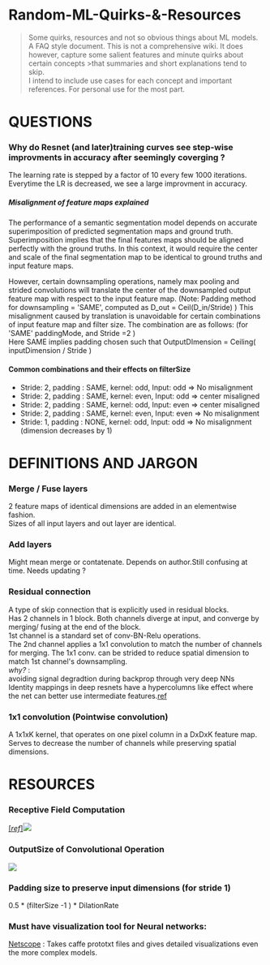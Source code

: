 # Random-ML-Quirks-&-Resources
>Some quirks, resources and not so obvious things about ML models. A FAQ style document.
>This is not a comprehensive wiki. It does however, capture some salient features and minute quirks about certain concepts >that summaries and short explanations tend to skip.        
>I intend to include use cases for each concept and important references.
>For personal use for the most part.

# QUESTIONS

### Why do Resnet (and later)training curves see step-wise improvments in accuracy after seemingly coverging ?
The learning rate is stepped by a factor of 10 every few 1000 iterations. Everytime the LR is decreased, we see a large improvment in accuracy.

##### Misalignment of feature maps explained
The performance of a semantic segmentation model depends on accurate superimposition of predicted segmentation maps and ground truth.      
Superimposition implies that the final features maps should be aligned perfectly with the ground truths. In this context,   it would require the center and scale of the final segmentation map to be identical to ground truths and input feature maps.

However, certain downsampling operations, namely max pooling and strided convolutions will translate the center of the downsampled output feature map with respect to the input feature map. (Note: Padding method for downsampling = 'SAME', computed as D_out = Ceil(D_in/Stride) )
This misalignment caused by translation is unavoidable for certain combinations of input feature map and filter size.
The combination are as follows: (for 'SAME' paddingMode, and Stride =2 )     
Here SAME implies padding chosen such that OutputDImension = Ceiling( inputDimension / Stride )

#### Common combinations and their effects on filterSize 
* Stride: 2, padding : SAME, kernel: odd, Input: odd => No misalignment
* Stride: 2, padding : SAME, kernel: even, Input: odd => center misaligned
* Stride: 2, padding : SAME, kernel: odd, Input: even => center misaligned
* Stride: 2, padding : SAME, kernel: even, Input: even => No misalignment
* Stride: 1, padding : NONE, kernel: odd, Input: odd => No misalignment (dimension decreases by 1)

# DEFINITIONS AND JARGON

### Merge / Fuse layers 
2 feature maps of identical dimensions are added in an elementwise fashion.         
Sizes of all input layers and out layer are identical.      

### Add layers
Might mean merge or contatenate. Depends on author.Still confusing at time. Needs updating ?

### Residual connection 
A type of skip connection that is explicitly used in residual blocks.       
Has 2 channels in 1 block. Both channels diverge at input, and converge by merging/ fusing at the end of the block.      
1st channel is a standard set of conv-BN-Relu operations.      
The 2nd channel applies a 1x1 convolution to match the number of channels for merging. The 1x1 conv. can be strided to reduce spatial dimension to match 1st channel's downsampling.     
*why?* :    
avoiding signal degradtion during backprop through very deep NNs      
Identity mappings in deep resnets have a hypercolumns like effect where the net can better use intermediate features.[ref](https://arxiv.org/abs/1603.05027) 

### 1x1 convolution (Pointwise convolution)
A 1x1xK kernel, that operates on one pixel column in a DxDxK feature map.     
Serves to decrease the number of channels while preserving spatial dimensions.

# RESOURCES

### Receptive Field Computation
[[*ref*]](https://stackoverflow.com/questions/35582521/how-to-calculate-receptive-field-size)![](https://raw.githubusercontent.com/AnishPimpley/ML-wiki/master/CodeCogsEqn.png)

### OutputSize of Convolutional Operation
![](https://raw.githubusercontent.com/AnishPimpley/ML-wiki/master/png.png)

### Padding size to  preserve input dimensions (for stride 1)
0.5 * (filterSize -1 ) * DilationRate

### Must have visualization tool for Neural networks:
[Netscope](http://ethereon.github.io/netscope/quickstart.html) : Takes caffe prototxt files and gives detailed visualizations even the more complex models. 

